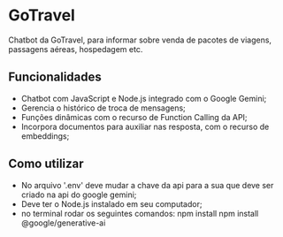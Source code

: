 # GoTravel

Chatbot da GoTravel, para informar sobre venda de pacotes de viagens, passagens aéreas, hospedagem etc.

## Funcionalidades

- Chatbot com JavaScript e Node.js integrado com o Google Gemini;
- Gerencia o histórico de troca de mensagens;
- Funções dinâmicas com o recurso de Function Calling da API;
- Incorpora documentos para auxiliar nas resposta, com o recurso de embeddings;

## Como utilizar

- No arquivo '.env' deve mudar a chave da api para a sua que deve ser criado na api do google gemini;
- Deve ter o Node.js instalado em seu computador;
- no terminal rodar os seguintes comandos: 
  npm install 
  npm install @google/generative-ai
    

